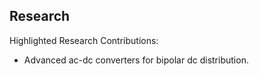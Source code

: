 ## Research

Highlighted Research Contributions:
* Advanced ac-dc converters for bipolar dc distribution.
